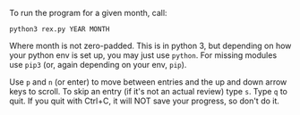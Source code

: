 To run the program for a given month, call:

```
python3 rex.py YEAR MONTH
```

Where month is not zero-padded. This is in python 3, but depending on how your python env is set up, you may just use `python`. For missing modules use `pip3` (or, again depending on your env, `pip`).

Use `p` and `n` (or enter) to move between entries and the up and down arrow keys to scroll. To skip an entry (if it's not an actual review) type `s`. Type `q` to quit. If you quit with Ctrl+C, it will NOT save your progress, so don't do it.